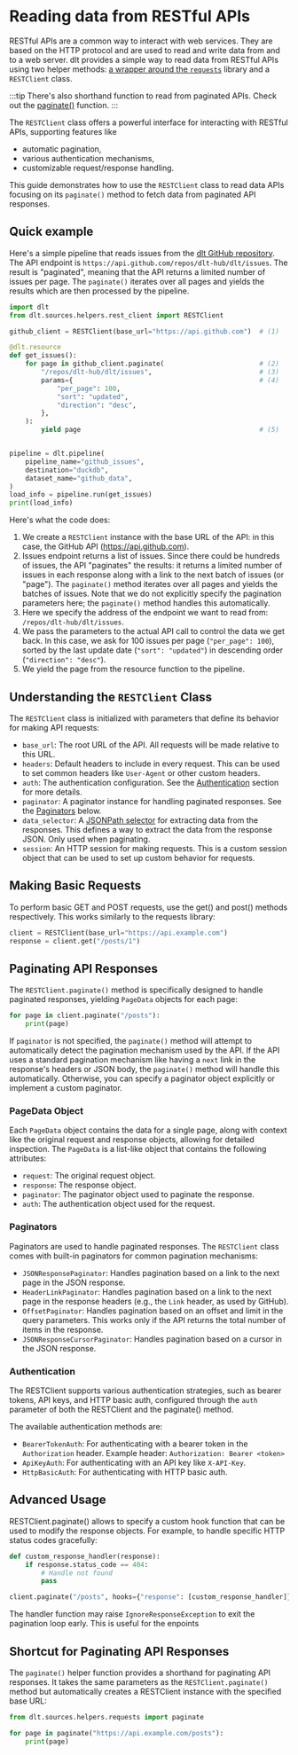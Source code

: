 # Reading data from RESTful APIs

RESTful APIs are a common way to interact with web services. They are based on the HTTP protocol and are used to read and write data from and to a web server. dlt provides a simple way to read data from RESTful APIs using two helper methods: [a wrapper around the `requests`](../reference/performance#using-the-built-in-requests-client) library and a `RESTClient` class.

:::tip
There's also shorthand function to read from paginated APIs. Check out the [paginate()](#shortcut-for-paginating-api-responses) function.
:::


The `RESTClient` class offers a powerful interface for interacting with RESTful APIs, supporting features like
- automatic pagination,
- various authentication mechanisms,
- customizable request/response handling.

This guide demonstrates how to use the `RESTClient` class to read data APIs focusing on its `paginate()` method to fetch data from paginated API responses.

## Quick example

Here's a simple pipeline that reads issues from the [dlt GitHub repository](https://github.com/dlt-hub/dlt/issues). The API endpoint is `https://api.github.com/repos/dlt-hub/dlt/issues`. The result is "paginated", meaning that the API returns a limited number of issues per page. The `paginate()` iterates over all pages and yields the results which are then processed by the pipeline.

```py
import dlt
from dlt.sources.helpers.rest_client import RESTClient

github_client = RESTClient(base_url="https://api.github.com")  # (1)

@dlt.resource
def get_issues():
    for page in github_client.paginate(                        # (2)
        "/repos/dlt-hub/dlt/issues",                           # (3)
        params={                                               # (4)
            "per_page": 100,
            "sort": "updated",
            "direction": "desc",
        },
    ):
        yield page                                             # (5)


pipeline = dlt.pipeline(
    pipeline_name="github_issues",
    destination="duckdb",
    dataset_name="github_data",
)
load_info = pipeline.run(get_issues)
print(load_info)
```

Here's what the code does:
1. We create a `RESTClient` instance with the base URL of the API: in this case, the GitHub API (https://api.github.com).
2. Issues endpoint returns a list of issues. Since there could be hundreds of issues, the API "paginates" the results: it returns a limited number of issues in each response along with a link to the next batch of issues (or "page"). The `paginate()` method iterates over all pages and yields the batches of issues. Note that we do not explicitly specify the pagination parameters here; the `paginate()` method handles this automatically.
3. Here we specify the address of the endpoint we want to read from: `/repos/dlt-hub/dlt/issues`.
4. We pass the parameters to the actual API call to control the data we get back. In this case, we ask for 100 issues per page (`"per_page": 100`), sorted by the last update date (`"sort": "updated"`) in descending order (`"direction": "desc"`).
5. We yield the page from the resource function to the pipeline.

## Understanding the `RESTClient` Class

The `RESTClient` class is initialized with parameters that define its behavior for making API requests:

- `base_url`: The root URL of the API. All requests will be made relative to this URL.
- `headers`: Default headers to include in every request. This can be used to set common headers like `User-Agent` or other custom headers.
- `auth`: The authentication configuration. See the [Authentication](#authentication) section for more details.
- `paginator`: A paginator instance for handling paginated responses. See the [Paginators](#paginators) below.
- `data_selector`: A [JSONPath selector](https://github.com/h2non/jsonpath-ng?tab=readme-ov-file#jsonpath-syntax) for extracting data from the responses. This defines a way to extract the data from the response JSON. Only used when paginating.
- `session`: An HTTP session for making requests. This is a custom session object that can be used to set up custom behavior for requests.

## Making Basic Requests

To perform basic GET and POST requests, use the get() and post() methods respectively. This works similarly to the requests library:

```py
client = RESTClient(base_url="https://api.example.com")
response = client.get("/posts/1")
```

## Paginating API Responses

The `RESTClient.paginate()` method is specifically designed to handle paginated responses, yielding `PageData` objects for each page:

```py
for page in client.paginate("/posts"):
    print(page)
```

If `paginator` is not specified, the `paginate()` method will attempt to automatically detect the pagination mechanism used by the API. If the API uses a standard pagination mechanism like having a `next` link in the response's headers or JSON body, the `paginate()` method will handle this automatically. Otherwise, you can specify a paginator object explicitly or implement a custom paginator.

### PageData Object

Each `PageData` object contains the data for a single page, along with context like the original request and response objects, allowing for detailed inspection. The `PageData` is a list-like object that contains the following attributes:

- `request`: The original request object.
- `response`: The response object.
- `paginator`: The paginator object used to paginate the response.
- `auth`: The authentication object used for the request.

### Paginators

Paginators are used to handle paginated responses. The `RESTClient` class comes with built-in paginators for common pagination mechanisms:
 - `JSONResponsePaginator`: Handles pagination based on a link to the next page in the JSON response.
 - `HeaderLinkPaginator`: Handles pagination based on a link to the next page in the response headers (e.g., the `Link` header, as used by GitHub).
 - `OffsetPaginator`: Handles pagination based on an offset and limit in the query parameters. This works only if the API returns the total number of items in the response.
 - `JSONResponseCursorPaginator`: Handles pagination based on a cursor in the JSON response.

### Authentication

The RESTClient supports various authentication strategies, such as bearer tokens, API keys, and HTTP basic auth, configured through the `auth` parameter of both the RESTClient and the paginate() method.

The available authentication methods are:
- `BearerTokenAuth`: For authenticating with a bearer token in the `Authorization` header. Example header: `Authorization: Bearer <token>`
- `ApiKeyAuth`: For authenticating with an API key like `X-API-Key`.
- `HttpBasicAuth`: For authenticating with HTTP basic auth.

## Advanced Usage

RESTClient.paginate() allows to specify a custom hook function that can be used to modify the response objects. For example, to handle specific HTTP status codes gracefully:

```py
def custom_response_handler(response):
    if response.status_code == 404:
        # Handle not found
        pass

client.paginate("/posts", hooks={"response": [custom_response_handler]})
```

The handler function may raise `IgnoreResponseException` to exit the pagination loop early. This is useful for the enpoints

## Shortcut for Paginating API Responses

The `paginate()` helper function provides a shorthand for paginating API responses. It takes the same parameters as the `RESTClient.paginate()` method but automatically creates a RESTClient instance with the specified base URL:

```py
from dlt.sources.helpers.requests import paginate

for page in paginate("https://api.example.com/posts"):
    print(page)
```